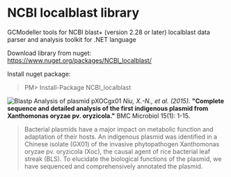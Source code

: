 # NCBI localblast library
GCModeller tools for NCBI blast+ (version 2.28 or later) localblast data parser and analysis toolkit for .NET language

Download library from nuget:
https://www.nuget.org/packages/NCBI_localblast/

Install nuget package:
> PM> Install-Package NCBI_localblast

![Blastp Analysis of plasmid pXOCgx01](https://raw.githubusercontent.com/SMRUCC/ncbi-localblast/master/data/pxocgx01_blastx-lightbox.png)
_Niu, X.-N., et al. (2015)._ **"Complete sequence and detailed analysis of the first indigenous plasmid from Xanthomonas oryzae pv. oryzicola."** BMC Microbiol 15(1): 1-15.
>	Bacterial plasmids have a major impact on metabolic function and adaptation of their hosts. An indigenous plasmid was identified in a Chinese isolate (GX01) of the invasive phytopathogen Xanthomonas oryzae pv. oryzicola (Xoc), the causal agent of rice bacterial leaf streak (BLS). To elucidate the biological functions of the plasmid, we have sequenced and comprehensively annotated the plasmid.

